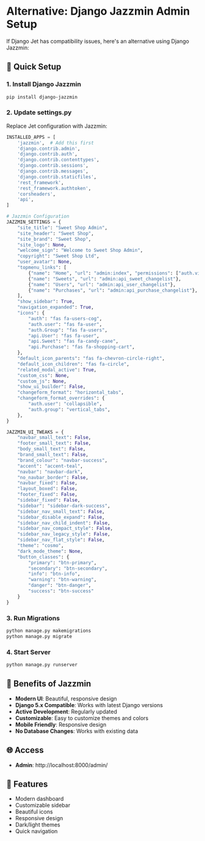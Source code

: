 # Alternative: Django Jazzmin Admin Setup

If Django Jet has compatibility issues, here's an alternative using Django Jazzmin:

## 🚀 Quick Setup

### 1. Install Django Jazzmin
```bash
pip install django-jazzmin
```

### 2. Update settings.py
Replace Jet configuration with Jazzmin:

```python
INSTALLED_APPS = [
    'jazzmin',  # Add this first
    'django.contrib.admin',
    'django.contrib.auth',
    'django.contrib.contenttypes',
    'django.contrib.sessions',
    'django.contrib.messages',
    'django.contrib.staticfiles',
    'rest_framework',
    'rest_framework.authtoken',
    'corsheaders',
    'api',
]

# Jazzmin Configuration
JAZZMIN_SETTINGS = {
    "site_title": "Sweet Shop Admin",
    "site_header": "Sweet Shop",
    "site_brand": "Sweet Shop",
    "site_logo": None,
    "welcome_sign": "Welcome to Sweet Shop Admin",
    "copyright": "Sweet Shop Ltd",
    "user_avatar": None,
    "topmenu_links": [
        {"name": "Home", "url": "admin:index", "permissions": ["auth.view_user"]},
        {"name": "Sweets", "url": "admin:api_sweet_changelist"},
        {"name": "Users", "url": "admin:api_user_changelist"},
        {"name": "Purchases", "url": "admin:api_purchase_changelist"},
    ],
    "show_sidebar": True,
    "navigation_expanded": True,
    "icons": {
        "auth": "fas fa-users-cog",
        "auth.user": "fas fa-user",
        "auth.Group": "fas fa-users",
        "api.User": "fas fa-user",
        "api.Sweet": "fas fa-candy-cane",
        "api.Purchase": "fas fa-shopping-cart",
    },
    "default_icon_parents": "fas fa-chevron-circle-right",
    "default_icon_children": "fas fa-circle",
    "related_modal_active": True,
    "custom_css": None,
    "custom_js": None,
    "show_ui_builder": False,
    "changeform_format": "horizontal_tabs",
    "changeform_format_overrides": {
        "auth.user": "collapsible",
        "auth.group": "vertical_tabs",
    },
}

JAZZMIN_UI_TWEAKS = {
    "navbar_small_text": False,
    "footer_small_text": False,
    "body_small_text": False,
    "brand_small_text": False,
    "brand_colour": "navbar-success",
    "accent": "accent-teal",
    "navbar": "navbar-dark",
    "no_navbar_border": False,
    "navbar_fixed": False,
    "layout_boxed": False,
    "footer_fixed": False,
    "sidebar_fixed": False,
    "sidebar": "sidebar-dark-success",
    "sidebar_nav_small_text": False,
    "sidebar_disable_expand": False,
    "sidebar_nav_child_indent": False,
    "sidebar_nav_compact_style": False,
    "sidebar_nav_legacy_style": False,
    "sidebar_nav_flat_style": False,
    "theme": "cosmo",
    "dark_mode_theme": None,
    "button_classes": {
        "primary": "btn-primary",
        "secondary": "btn-secondary",
        "info": "btn-info",
        "warning": "btn-warning",
        "danger": "btn-danger",
        "success": "btn-success"
    }
}
```

### 3. Run Migrations
```bash
python manage.py makemigrations
python manage.py migrate
```

### 4. Start Server
```bash
python manage.py runserver
```

## 🎯 Benefits of Jazzmin

- **Modern UI**: Beautiful, responsive design
- **Django 5.x Compatible**: Works with latest Django versions
- **Active Development**: Regularly updated
- **Customizable**: Easy to customize themes and colors
- **Mobile Friendly**: Responsive design
- **No Database Changes**: Works with existing data

## 🌐 Access

- **Admin**: http://localhost:8000/admin/

## 🎨 Features

- Modern dashboard
- Customizable sidebar
- Beautiful icons
- Responsive design
- Dark/light themes
- Quick navigation 